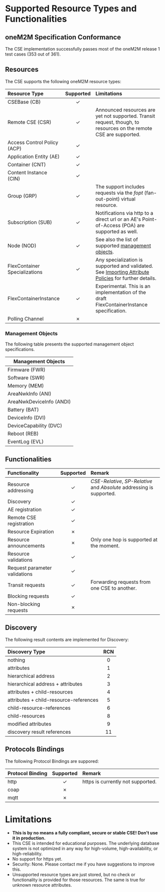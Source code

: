# Supported Resource Types and Functionalities

## oneM2M Specification Conformance

The CSE implementation successfully passes most of the oneM2M release 1 test cases (353 out of 361).


## Resources

The CSE supports the following oneM2M resource types:


| Resource Type                 | Supported | Limitations                                                                                                                     |
|:------------------------------|:---------:|:--------------------------------------------------------------------------------------------------------------------------------|
| CSEBase (CB)                  |  &check;  |                                                                                                                                 |
| Remote CSE (CSR)              |  &check;  | Announced resources are yet not supported. Transit request, though, to resources on the remote CSE are supported.               |
| Access Control Policy (ACP)   |  &check;  |                                                                                                                                 |
| Application Entity (AE)       |  &check;  |                                                                                                                                 |
| Container (CNT)               |  &check;  |                                                                                                                                 |
| Content Instance (CIN)        |  &check;  |                                                                                                                                 |
| Group (GRP)                   |  &check;  | The support includes requests via the *fopt* (fan-out-point) virtual resource.                                                  |
| Subscription (SUB)            |  &check;  | Notifications via http to a direct url or an AE's Point-of-Access (POA) are supported as well.                                  |
| Node (NOD)                    |  &check;  | See also the list of supported [management objects](#mgmtobjs).                                                                 |
| FlexContainer Specializations |  &check;  | Any specialization is supported and validated. See [Importing Attribute Policies](Importing.md#attributes) for further details. |
| FlexContainerInstance         |  &check;  | Experimental. This is an implementation of the draft FlexContainerInstance specification.                                       |
| Polling Channel               |  &cross;  |                                                                                                                                 |

<a name="mgmtobjs"></a>
### Management Objects

The following table presents the supported management object specifications.

| Management Objects       |
|--------------------------|
| Firmware (FWR)           |
| Software (SWR)           |
| Memory (MEM)             |
| AreaNwkInfo (ANI)        |
| AreaNwkDeviceInfo (ANDI) |
| Battery (BAT)            |
| DeviceInfo (DVI)         |
| DeviceCapability (DVC)   |
| Reboot (REB)             |
| EventLog (EVL)           |


## Functionalities

| Functionality                 | Supported | Remark                                                                |
|:------------------------------|:---------:|:----------------------------------------------------------------------|
| Resource addressing           |  &check;  | *CSE-Relative*, *SP-Relative* and *Absolute* addressing is supported. |
| Discovery                     |  &check;  |                                                                       |
| AE registration               |  &check;  |                                                                       |
| Remote CSE registration       |  &check;  |                                                                       |
| Resource Expiration           |  &cross;  |                                                                       |
| Resource announcements        |  &cross;  | Only one hop is supported at the moment.                              |
| Resource validations          |  &check;  |                                                                       |
| Request parameter validations |  &check;  |                                                                       |
| Transit requests              |  &check;  | Forwarding requests from one CSE to another.                          |
| Blocking requests             |  &check;  |                                                                       |
| Non-blocking requests         |  &cross;  |                                                                       |

## Discovery
The following result contents are implemented for Discovery:

| Discovery Type                         | RCN |
|:---------------------------------------|:---:|
| nothing                                | 0   |
| attributes                             | 1   |
| hierarchical address                   | 2   |
| hierarchical address + attributes      | 3   |
| attributes + child-resources           | 4   |
| attributes + child-resource-references | 5   |
| child-resource-references              | 6   |
| child-resources                        | 8   |
| modified attributes                    | 9   |
| discovery result references            | 11  |

## Protocols Bindings
The following Protocol Bindings are suppored:

| Protocol Binding | Supported | Remark                            |
|:-----------------|:---------:|:----------------------------------|
| http             | &check;   | https is currently not supported. |
| coap             | &cross;   |                                   |
| mqtt             | &cross;   |                                   |


# Limitations
- **This is by no means a fully compliant, secure or stable CSE! Don't use it in production.**
- This CSE is intended for educational purposes. The underlying database system is not optimized in any way for high-volume, high-availability, or high-reliability.
- No support for https yet.
- Security: None. Please contact me if you have suggestions to improve this.
- Unsupported resource types are just stored, but no check or functionality is provided for those resources. The same is true for unknown resource attributes.
